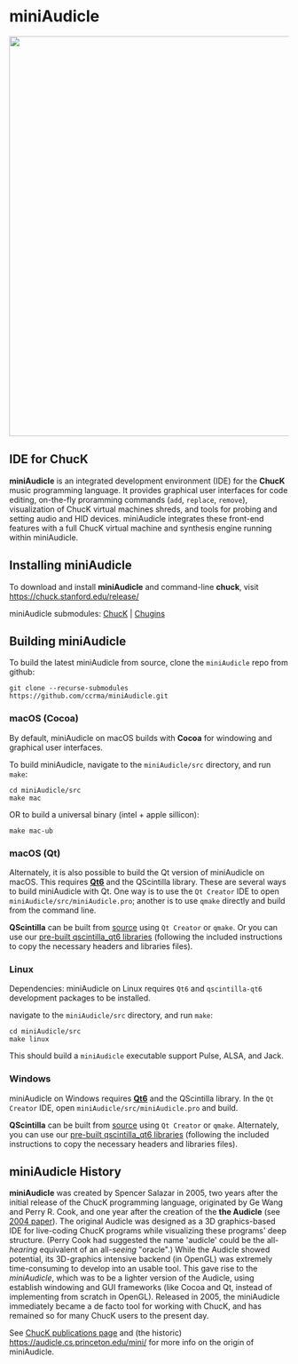 # miniAudicle
<img src="https://chuck.stanford.edu/doc/images/miniAudicle-1.jpg" width="720"/>

## IDE for ChucK
**miniAudicle** is an integrated development environment (IDE) for the **ChucK** music programming language. It provides graphical user interfaces for code editing, on-the-fly proramming commands (`add`, `replace`, `remove`), visualization of ChucK virtual machines shreds, and tools for probing and setting audio and HID devices. miniAudicle integrates these front-end features with a full ChucK virtual machine and synthesis engine running within miniAudicle.

## Installing miniAudicle
To download and install **miniAudicle** and command-line **chuck**, visit https://chuck.stanford.edu/release/

miniAudicle submodules: [ChucK](https://github.com/ccrma/chuck) | [Chugins](https://github.com/ccrma/chugins)

## Building miniAudicle
To build the latest miniAudicle from source, clone the `miniAudicle` repo from github:
```
git clone --recurse-submodules https://github.com/ccrma/miniAudicle.git
```
### macOS (Cocoa)
By default, miniAudicle on macOS builds with **Cocoa** for windowing and graphical user interfaces.

To build miniAudicle, navigate to the `miniAudicle/src` directory, and run `make`:
```
cd miniAudicle/src
make mac
```
OR to build a universal binary (intel + apple sillicon):
```
make mac-ub
```
### macOS (Qt)
Alternately, it is also possible to build the Qt version of miniAudicle on macOS. This requires [**Qt6**](https://www.qt.io/download-open-source) and the QScintilla library. These are several ways to build miniAudicle with Qt. One way is to use the `Qt Creator` IDE to open `miniAudicle/src/miniAudicle.pro`; another is to use `qmake` directly and build from the command line.

**QScintilla** can be built from [source](https://riverbankcomputing.com/software/qscintilla/download) using `Qt Creator` or `qmake`. Or you can use our [pre-built qscintilla_qt6 libraries](https://chuck.stanford.edu/release/files/extra/qscintilla2_qt6.zip) (following the included instructions to copy the necessary headers and libraries files).

### Linux
Dependencies: miniAudicle on Linux requires `Qt6` and `qscintilla-qt6` development packages to be installed.

navigate to the `miniAudicle/src` directory, and run `make`:
```
cd miniAudicle/src
make linux
```

This should build a `miniAudicle` executable support Pulse, ALSA, and Jack.

### Windows
miniAudicle on Windows requires [**Qt6**](https://www.qt.io/download-open-source) and the QScintilla library. In the `Qt Creator` IDE, open `miniAudicle/src/miniAudicle.pro` and build.

**QScintilla** can be built from [source](https://riverbankcomputing.com/software/qscintilla/download) using `Qt Creator` or `qmake`. Alternately, you can use our [pre-built qscintilla_qt6 libraries](https://chuck.stanford.edu/release/files/extra/qscintilla2_qt6.zip) (following the included instructions to copy the necessary headers and libraries files).

## miniAudicle History
**miniAudicle** was created by Spencer Salazar in 2005, two years after the initial release of the ChucK programming language, originated by Ge Wang and Perry R. Cook, and one year after the creation of the **the Audicle** (see [2004 paper](https://ccrma.stanford.edu/~ge/publish/files/2004-icmc-audicle.pdf)). The original Audicle was designed as a 3D graphics-based IDE for live-coding ChucK programs while visualizing these programs' deep structure. (Perry Cook had suggested the name 'audicle' could be the all-_hearing_ equivalent of an all-_seeing_ "oracle".) While the Audicle showed potential, its 3D-graphics intensive backend (in OpenGL) was extremely time-consuming to develop into an usable tool. This gave rise to the _miniAudicle_, which was to be a lighter version of the Audicle, using establish windowing and GUI frameworks (like Cocoa and Qt, instead of implementing from scratch in OpenGL). Released in 2005, the miniAudicle immediately became a de facto tool for working with ChucK, and has remained so for many ChucK users to the present day.

See [ChucK publications page](https://chuck.stanford.edu/doc/publish/) and (the historic) https://audicle.cs.princeton.edu/mini/ for more info on the origin of miniAudicle.
